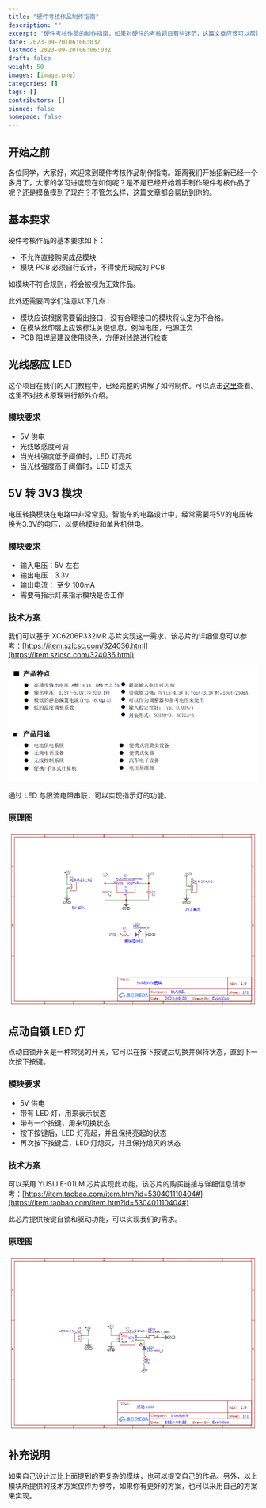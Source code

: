 ```yaml
---
title: "硬件考核作品制作指南"
description: ""
excerpt: "硬件考核作品的制作指南，如果对硬件的考核题目有些迷茫，这篇文章应该可以帮助你。"
date: 2023-09-20T06:06:03Z
lastmod: 2023-09-20T06:06:03Z
draft: false
weight: 50
images: [image.png]
categories: []
tags: []
contributors: []
pinned: false
homepage: false
---
```


## 开始之前

各位同学，大家好，欢迎来到硬件考核作品制作指南。距离我们开始招新已经一个多月了，大家的学习进度现在如何呢？是不是已经开始着手制作硬件考核作品了呢？还是摸鱼摸到了现在？不管怎么样，这篇文章都会帮助到你的。

## 基本要求

硬件考核作品的基本要求如下：

- 不允许直接购买成品模块
- 模块 PCB 必须自行设计，不得使用现成的 PCB

如模块不符合规则，将会被视为无效作品。

此外还需要同学们注意以下几点：

- 模块应该根据需要留出接口，没有合理接口的模块将认定为不合格。
- 在模块丝印层上应该标注关键信息，例如电压，电源正负
- PCB 阻焊层建议使用绿色，方便对线路进行检查


## 光线感应 LED

这个项目在我们的入门教程中，已经完整的讲解了如何制作。可以点击[这里](/docs/junior-hardware/07-project-1/)查看。这里不对技术原理进行额外介绍。

### 模块要求

- 5V 供电
- 光线敏感度可调
- 当光线强度低于阈值时，LED 灯亮起
- 当光线强度高于阈值时，LED 灯熄灭

## 5V 转 3V3 模块

电压转换模块在电路中非常常见。智能车的电路设计中，经常需要将5V的电压转换为3.3V的电压，以便给模块和单片机供电。

### 模块要求

- 输入电压：5V 左右
- 输出电压：3.3v
- 输出电流： 至少 100mA
- 需要有指示灯来指示模块是否工作

### 技术方案

我们可以基于 XC6206P332MR 芯片实现这一需求，该芯片的详细信息可以参考：[https://item.szlcsc.com/324036.html](https://item.szlcsc.com/324036.html)

![芯片信息](image-2.png)

通过 LED 与限流电阻串联，可以实现指示灯的功能。


### 原理图

![5V转3V3模块](<Schematic_5V转3V3 模块_2023-09-20 (1).png>)

## 点动自锁 LED 灯

点动自锁开关是一种常见的开关，它可以在按下按键后切换并保持状态，直到下一次按下按键。

### 模块要求

- 5V 供电
- 带有 LED 灯，用来表示状态
- 带有一个按键，用来切换状态
- 按下按键后，LED 灯亮起，并且保持亮起的状态
- 再次按下按键后，LED 灯熄灭，并且保持熄灭的状态


### 技术方案

可以采用 YUSIJIE-01LM 芯片实现此功能，该芯片的购买链接与详细信息请参考：[https://item.taobao.com/item.htm?id=530401110404#](https://item.taobao.com/item.htm?id=530401110404#)

此芯片提供按键自锁和驱动功能，可以实现我们的需求。

### 原理图

![原理图:点动 LED](<Schematic_点动 LED mok_2023-09-22 (1).png>)

## 补充说明

如果自己设计过比上面提到的更复杂的模块，也可以提交自己的作品。另外，以上模块所提供的技术方案仅作为参考，如果你有更好的方案，也可以采用自己的方案来实现。

